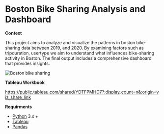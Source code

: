 # Boston Bike Sharing Analysis and Dashboard

**Context**


This project aims to analyze and visualize the patterns in boston bike-sharing data between 2019, and 2020. By examining factors such as tripduration, usertype we aim to understand what influences bike-sharing activity in Boston. The final output includes a comprehensive dashboard that provides insights.


![Boston bike sharing](https://github.com/user-attachments/assets/0f00954f-5544-4986-924a-b000d6cdbd96)

**Tableau Workbook**


https://public.tableau.com/shared/YDTFPMHD7?:display_count=n&:origin=viz_share_link


**Requirments**

- [Python](https://www.python.org/) 3.x +
- [Tableau](https://www.tableau.com/products/tableau)
- [Pandas](https://pandas.pydata.org/)
